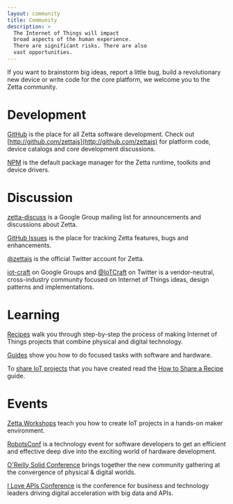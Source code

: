 ```yaml
---
layout: community
title: Community
description: > 
  The Internet of Things will impact 
  broad aspects of the human experience.
  There are significant risks. There are also 
  vast opportunities.
---
```


If you want to brainstorm big ideas, report a little bug, build a revolutionary new device or write code for the core platform, we welcome you to the Zetta community.

# Development

[GitHub](http://github.com/zettajs) is the place for all Zetta software development. Check out [http://github.com/zettajs](http://github.com/zettajs) for  platform code, device catalogs and core development discussions.

[NPM](https://www.npmjs.org/search?q=zetta) is the default package manager for the Zetta runtime, toolkits and device drivers.

# Discussion

[zetta-discuss](https://groups.google.com/forum/#!forum/zetta-discuss) is a Google Group mailing list for announcements and discussions about Zetta.

[GitHub Issues](https://github.com/zettajs/zetta/issues) is the place for tracking Zetta features, bugs and enhancements.

[@zettajs](http://twitter.com/zettajs) is the official Twitter account for Zetta.

[iot-craft](https://groups.google.com/forum/#!forum/iot-craft) on Google Groups and [@IoTCraft](http://twitter.com/IoTCraft) on Twitter is a vendor-neutral, cross-industry community focused on Internet of Things ideas, design patterns and implementations.

# Learning

[Recipes](/recipes) walk you through step-by-step the process of making Internet of Things projects that combine physical and digital technology.

[Guides](/guides) show you how to do focused tasks with software and hardware.

To [share IoT projects](http://www.zettajs.org/guides/2014/10/01/Write-A-Recipe.html) that you have created read the [How to Share a Recipe ](http://www.zettajs.org/guides/2014/10/01/Write-A-Recipe.html) guide.

# Events

[Zetta Workshops](/community/2014/09/17/IoT-hands-on-workshop.html) teach you how to create IoT projects in a hands-on maker environment.

[RobotsConf](http://robotsconf.com) is a technology event for software developers to get an efficient and effective deep dive into the exciting world of hardware development.

[O'Reilly Solid Conference](http://solidcon.com/) brings together the new community gathering at the convergence of physical & digital worlds.

[I Love APIs Conference](http://iloveapis2014.com/) is the conference for business and technology leaders driving digital acceleration with big data and APIs.